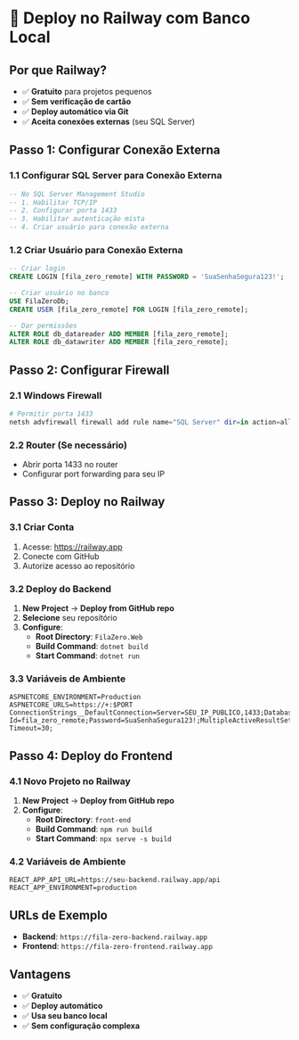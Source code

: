 # 🚀 Deploy no Railway com Banco Local

## Por que Railway?
- ✅ **Gratuito** para projetos pequenos
- ✅ **Sem verificação de cartão**
- ✅ **Deploy automático via Git**
- ✅ **Aceita conexões externas** (seu SQL Server)

## Passo 1: Configurar Conexão Externa

### 1.1 Configurar SQL Server para Conexão Externa
```sql
-- No SQL Server Management Studio
-- 1. Habilitar TCP/IP
-- 2. Configurar porta 1433
-- 3. Habilitar autenticação mista
-- 4. Criar usuário para conexão externa
```

### 1.2 Criar Usuário para Conexão Externa
```sql
-- Criar login
CREATE LOGIN [fila_zero_remote] WITH PASSWORD = 'SuaSenhaSegura123!';

-- Criar usuário no banco
USE FilaZeroDb;
CREATE USER [fila_zero_remote] FOR LOGIN [fila_zero_remote];

-- Dar permissões
ALTER ROLE db_datareader ADD MEMBER [fila_zero_remote];
ALTER ROLE db_datawriter ADD MEMBER [fila_zero_remote];
```

## Passo 2: Configurar Firewall

### 2.1 Windows Firewall
```powershell
# Permitir porta 1433
netsh advfirewall firewall add rule name="SQL Server" dir=in action=allow protocol=TCP localport=1433
```

### 2.2 Router (Se necessário)
- Abrir porta 1433 no router
- Configurar port forwarding para seu IP

## Passo 3: Deploy no Railway

### 3.1 Criar Conta
1. Acesse: https://railway.app
2. Conecte com GitHub
3. Autorize acesso ao repositório

### 3.2 Deploy do Backend
1. **New Project** → **Deploy from GitHub repo**
2. **Selecione** seu repositório
3. **Configure**:
   - **Root Directory**: `FilaZero.Web`
   - **Build Command**: `dotnet build`
   - **Start Command**: `dotnet run`

### 3.3 Variáveis de Ambiente
```env
ASPNETCORE_ENVIRONMENT=Production
ASPNETCORE_URLS=https://+:$PORT
ConnectionStrings__DefaultConnection=Server=SEU_IP_PUBLICO,1433;Database=FilaZeroDb;User Id=fila_zero_remote;Password=SuaSenhaSegura123!;MultipleActiveResultSets=true;TrustServerCertificate=true;Connection Timeout=30;
```

## Passo 4: Deploy do Frontend

### 4.1 Novo Projeto no Railway
1. **New Project** → **Deploy from GitHub repo**
2. **Configure**:
   - **Root Directory**: `front-end`
   - **Build Command**: `npm run build`
   - **Start Command**: `npx serve -s build`

### 4.2 Variáveis de Ambiente
```env
REACT_APP_API_URL=https://seu-backend.railway.app/api
REACT_APP_ENVIRONMENT=production
```

## URLs de Exemplo
- **Backend**: `https://fila-zero-backend.railway.app`
- **Frontend**: `https://fila-zero-frontend.railway.app`

## Vantagens
- ✅ **Gratuito**
- ✅ **Deploy automático**
- ✅ **Usa seu banco local**
- ✅ **Sem configuração complexa**
